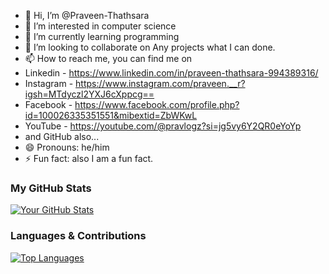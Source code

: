 - 👋 Hi, I’m @Praveen-Thathsara
- 👀 I’m interested in computer science
- 🌱 I’m currently learning programming
- 💞️ I’m looking to collaborate on Any projects what I can done.
- 📫 How to reach me, you can find me on
- Linkedin - https://www.linkedin.com/in/praveen-thathsara-994389316/
- Instagram - https://www.instagram.com/praveen.__r?igsh=MTdyczl2YXJ6cXppcg==
- Facebook - https://www.facebook.com/profile.php?id=100026335351551&mibextid=ZbWKwL
- YouTube - https://youtube.com/@pravlogz?si=jg5vy6Y2QR0eYoYp
- and GitHub also...
- 😄 Pronouns: he/him
- ⚡ Fun fact: also I am a fun fact.

### My GitHub Stats

<p align="left">
  <a href="https://github.com/your-github-username">
    <img src="https://github-readme-stats.vercel.app/api?username=Praveen-Thathsara&show_icons=true&theme=radical&count_private=true&include_all_commits=true" alt="Your GitHub Stats" />
  </a>
</p>

### Languages & Contributions

<p align="left">
  <a href="https://github.com/your-github-username">
    <img src="https://github-readme-stats.vercel.app/api/top-langs/?username=Praveen-Thathsara&layout=compact&theme=radical" alt="Top Languages" />
  </a>
</p><!---
Praveen-Thathsara/Praveen-Thathsara is a ✨ special ✨ repository because its `README.md` (this file) appears on your GitHub profile.
You can click the Preview link to take a look at your changes.
--->
